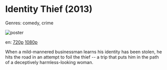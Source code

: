 # Identity Thief (2013)

Genres: comedy, crime

![poster](http://image.tmdb.org/t/p/w500/lOF4rI6SxgRsVLW8odsauqnhB9Z.jpg)

en:
  [720p](magnet:?xt=urn:btih:752FEE82C0C28137A938A405D0A4B999AAA1A81B&tr=udp://glotorrents.pw:6969/announce&tr=udp://tracker.opentrackr.org:1337/announce&tr=udp://torrent.gresille.org:80/announce&tr=udp://tracker.openbittorrent.com:80&tr=udp://tracker.coppersurfer.tk:6969&tr=udp://tracker.leechers-paradise.org:6969&tr=udp://p4p.arenabg.ch:1337&tr=udp://tracker.internetwarriors.net:1337)
  [1080p](magnet:?xt=urn:btih:0E9EE082BD954D3F07ACDE2B02BDAAFA295B10F8&tr=udp://glotorrents.pw:6969/announce&tr=udp://tracker.opentrackr.org:1337/announce&tr=udp://torrent.gresille.org:80/announce&tr=udp://tracker.openbittorrent.com:80&tr=udp://tracker.coppersurfer.tk:6969&tr=udp://tracker.leechers-paradise.org:6969&tr=udp://p4p.arenabg.ch:1337&tr=udp://tracker.internetwarriors.net:1337)
  


When a mild-mannered businessman learns his identity has been stolen, he hits the road in an attempt to foil the thief -- a trip that puts him in the path of a deceptively harmless-looking woman.